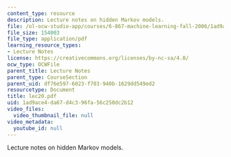 ```yaml
---
content_type: resource
description: Lecture notes on hidden Markov models.
file: /ol-ocw-studio-app/courses/6-867-machine-learning-fall-2006/1ad9ace4da67d4c396fa56c250dc2b12_lec20.pdf
file_size: 154003
file_type: application/pdf
learning_resource_types:
- Lecture Notes
license: https://creativecommons.org/licenses/by-nc-sa/4.0/
ocw_type: OCWFile
parent_title: Lecture Notes
parent_type: CourseSection
parent_uid: df76e597-6023-f703-940b-1629dd549ed2
resourcetype: Document
title: lec20.pdf
uid: 1ad9ace4-da67-d4c3-96fa-56c250dc2b12
video_files:
  video_thumbnail_file: null
video_metadata:
  youtube_id: null
---
```

Lecture notes on hidden Markov models.